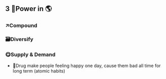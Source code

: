 ## 3 💪Power in 🌎
### ↗Compound 
### 🗃Diversify
### 😋Supply & Demand
- 💊Drug make people feeling happy one day, cause them bad all time for long term (atomic habits)
